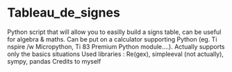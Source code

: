 # Tableau_de_signes
Python script that will allow you to easilly build a signs table, can be useful for algebra &amp; maths. Can be put on a calculator supporting Python (eg. Ti nspire /w Micropython, Ti 83 Premium Python module....). Actually supports only the basics situations
Used libraries : Re(gex), simpleeval (not actually), sympy, pandas
Credits to myself
